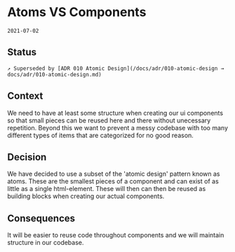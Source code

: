 # Atoms VS Components

`2021-07-02`

## Status

`↗️ Superseded by [ADR 010 Atomic Design](/docs/adr/010-atomic-design → docs/adr/010-atomic-design.md)`

## Context

We need to have at least some structure when creating our ui components so that small pieces can be reused here and there without unecessary repetition. Beyond this we want to prevent a messy codebase with too many different types of items that are categorized for no good reason.

## Decision

We have decided to use a subset of the 'atomic design' pattern known as atoms. These are the smallest pieces of a component and can exist of as little as a single html-element. These will then can then be reused as building blocks when creating our actual components.

## Consequences

It will be easier to reuse code throughout components and we will maintain structure in our codebase.
